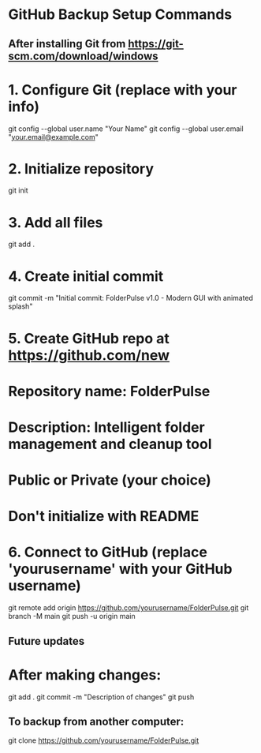 # GitHub Backup Setup Commands

## After installing Git from https://git-scm.com/download/windows

# 1. Configure Git (replace with your info)
git config --global user.name "Your Name"
git config --global user.email "your.email@example.com"

# 2. Initialize repository
git init

# 3. Add all files
git add .

# 4. Create initial commit
git commit -m "Initial commit: FolderPulse v1.0 - Modern GUI with animated splash"

# 5. Create GitHub repo at https://github.com/new
# Repository name: FolderPulse
# Description: Intelligent folder management and cleanup tool
# Public or Private (your choice)
# Don't initialize with README

# 6. Connect to GitHub (replace 'yourusername' with your GitHub username)
git remote add origin https://github.com/yourusername/FolderPulse.git
git branch -M main
git push -u origin main

## Future updates
# After making changes:
git add .
git commit -m "Description of changes"
git push

## To backup from another computer:
git clone https://github.com/yourusername/FolderPulse.git
